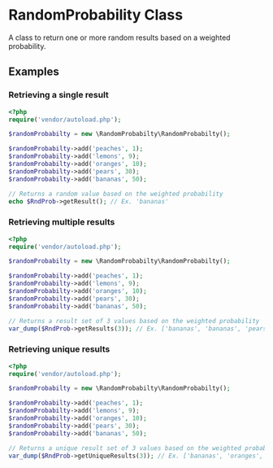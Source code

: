 # RandomProbability Class

A class to return one or more random results based on a weighted probability.

## Examples

### Retrieving a single result

```php
<?php
require('vendor/autoload.php');

$randomProbabilty = new \RandomProbabilty\RandomProbabilty();

$randomProbabilty->add('peaches', 1);
$randomProbabilty->add('lemons', 9);
$randomProbabilty->add('oranges', 10);
$randomProbabilty->add('pears', 30);
$randomProbabilty->add('bananas', 50);

// Returns a random value based on the weighted probability
echo $RndProb->getResult(); // Ex. 'bananas'
```

### Retrieving multiple results

```php
<?php
require('vendor/autoload.php');

$randomProbabilty = new \RandomProbabilty\RandomProbabilty();

$randomProbabilty->add('peaches', 1);
$randomProbabilty->add('lemons', 9);
$randomProbabilty->add('oranges', 10);
$randomProbabilty->add('pears', 30);
$randomProbabilty->add('bananas', 50);

// Returns a result set of 3 values based on the weighted probability
var_dump($RndProb->getResults(3)); // Ex. ['bananas', 'bananas', 'pears']
```

### Retrieving unique results

```php
<?php
require('vendor/autoload.php');

$randomProbabilty = new \RandomProbabilty\RandomProbabilty();

$randomProbabilty->add('peaches', 1);
$randomProbabilty->add('lemons', 9);
$randomProbabilty->add('oranges', 10);
$randomProbabilty->add('pears', 30);
$randomProbabilty->add('bananas', 50);

// Returns a unique result set of 3 values based on the weighted probability
var_dump($RndProb->getUniqueResults(3)); // Ex. ['bananas', 'oranges', 'pears']
```